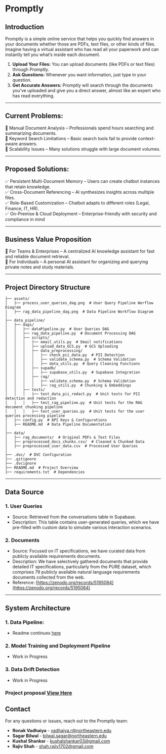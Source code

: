 # Promptly
## Introduction
Promptly is a simple online service that helps you quickly find answers in your documents whether those are PDFs, text files, or other kinds of files. Imagine having a virtual assistant who has read all your paperwork and can instantly tell you what’s inside each document.
1) **Upload Your Files:** You can upload documents (like PDFs or text files) through Promptly.
2) **Ask Questions:** Whenever you want information, just type in your question.
3) **Get Accurate Answers:** Promptly will search through the documents you’ve uploaded and give you a direct answer, almost like an expert who has read everything.

---

## Current Problems:
🚫 Manual Document Analysis – Professionals spend hours searching and summarizing documents.  
🚫 Keyword Search Limitations – Basic search tools fail to provide context-aware answers.  
🚫 Scalability Issues – Many solutions struggle with large document volumes.  

---

## Proposed Solutions:
✅ Persistent Multi-Document Memory – Users can create chatbot instances that retain knowledge.  
✅ Cross-Document Referencing – AI synthesizes insights across multiple files.  
✅ Role-Based Customization – Chatbot adapts to different roles (Legal, Finance, IT, HR).  
✅ On-Premise & Cloud Deployment – Enterprise-friendly with security and compliance in mind 

---

## Business Value Proposition
🏢 For Teams & Enterprises – A centralized AI knowledge assistant for fast and reliable document retrieval.  
📖 For Individuals – A personal AI assistant for organizing and querying private notes and study materials.  

--- 
## Project Directory Structure

```
├── assets/
│   ├── process_user_queries_dag.png  # User Query Pipeline Worflow Diagram
│   ├── rag_data_pipeline_dag.png  # Data Pipeline Workflow Diagram
│
├── data_pipeline/
│   ├── dags/
│   │   ├── dataPipeline.py  # User Queries DAG
│   │   ├── rag_data_pipeline.py  # Document Processing DAG
│   │   ├── scripts/
│   │   │   ├── email_utils.py  # Email notifications
│   │   │   ├── upload_data_GCS.py  # GCS Uploading
│   │   │   ├── data_preprocessing/
│   │   │   │   ├── check_pii_data.py  # PII Detection
│   │   │   │   ├── validate_schema.py  # Schema Validation
│   │   │   │   ├── data_utils.py  # Query Cleaning Functions
│   │   │   ├── supadb/
│   │   │   │   ├── supabase_utils.py  # Supabase Integration
│   │   │   ├── rag/
│   │   │   │   ├── validate_schema.py  # Schema Validation
│   │   │   │   ├── rag_utils.py  # Chunking & Embeddings
│   │   ├── tests/
│   │   │   ├── test_data_pii_redact.py  # Unit tests for PII detection and redaction
│   │   │   ├── test_rag_pipeline.py  # Unit tests for the RAG document chunking pipeline
│   │   │   ├── test_user_queries.py  # Unit tests for the user queries processing pipeline
│   ├── config.py  # API Keys & Configurations
│   ├── README.md  # Data Pipeline Documentation
│
├── data/
│   ├── rag_documents/  # Original PDFs & Text Files
│   ├── preprocessed_docs_chunks.csv/  # Cleaned & Chunked Data
│   ├── preprocessed_user_data.csv  # Processed User Queries
│
├── .dvc/  # DVC Configuration
├── .gitignore
├── .dvcignore
├── README.md  # Project Overview
├── requirements.txt  # Dependencies
```
---

## Data Source
### 1. User Queries
- Source: Retrieved from the conversations table in Supabase.
- Description: This table contains user-generated queries, which we have pre-filled with custom data to simulate various interaction scenarios.

### 2. Documents
- Source: Focused on IT specifications, we have curated data from publicly available requirements documents.
- Description: We have selectively gathered documents that provide detailed IT specifications, particularly from the PURE dataset, which comprises 79 publicly available natural language requirements documents collected from the web.
- Reference: [https://zenodo.org/records/5195084](https://zenodo.org/records/5195084)

---

## System Architecture

### 1. Data Pipeline:
- Readme continues [here](./data_pipeline/README.md)

### 2. Model Training and Deployment Pipeline
- Work in Progress

### 3. Data Drift Detection
- Work in Progress


### Project proposal [View Here](https://docs.google.com/document/d/1ZARzFI9JG95JxkLO9lD2LJZfr6xIisEh2SVzuhyPN3M/edit?usp=sharing)

## **Contact**

For any questions or issues, reach out to the Promptly team:

- **Ronak Vadhaiya** - vadhaiya.r@northeastern.edu
- **Sagar Bilwal** - bilwal.sagar@northeastern.edu
- **Kushal Shankar** - kushalshankar03@gmail.com
- **Rajiv Shah** - shah.rajiv1702@gmail.com
